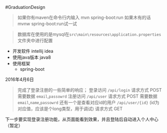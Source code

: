 #GraduationDesign

>如果你有maven在命令行内输入 mvn spring-boot:run
>如果木有的话 mvnw spring-boot:run试一试

>数据库在使用的是mysql在`src\main\resources\application.properties`文件夹中进行配置


* 开发软件 intellij idea
* 使用java版本 java8
* 使用框架 
  * spring-boot

2016年4月6日 
>完成了登录注册的一些简单的响应；
登录访问 `/api/login`    请求方式 POST 需要数据 `email`,`passowrd`
注册访问 `/api/user`     请求方式 POST 需要数据 `email`,`name`,`passowrd`
还有一个是查看对应id的用户 `/api/user/{id}` (id为对应值，应该是个long类型，用于调试)   请求方式 GET 

下一步要实现登录注册功能，从页面能看到效果，并且登陆后自动进入个人中心（暂定）